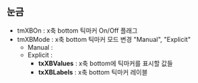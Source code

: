 ## 눈금
* tmXBOn : x축 bottom 틱마커 On/Off 플래그
* tmXBMode : x축 bottom 틱마커 모드 변경 "Manual", "Explicit" 
  * Manual :
  * Explicit : 
    * __txXBValues__ : x축 bottom에 틱마커를 표시할 값들
    * __txXBLabels__ : x축 bottom 틱마커 레이블
